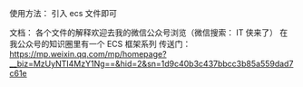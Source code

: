 使用方法：
引入 ecs 文件即可

文档：
各个文件的解释欢迎去我的微信公众号浏览（微信搜索： IT 侠来了）
在我公众号的知识圈里有一个 ECS 框架系列
传送门：
https://mp.weixin.qq.com/mp/homepage?__biz=MzUyNTI4MzY1Ng==&hid=2&sn=1d9c40b3c437bbcc3b85a559dad7c61e
